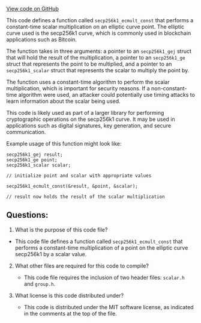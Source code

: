 [View code on GitHub](https://github.com/cosmos/cosmos-sdk/blob/main/crypto/keys/secp256k1/internal/secp256k1/libsecp256k1/src/ecmult_const.h)

This code defines a function called `secp256k1_ecmult_const` that performs a constant-time scalar multiplication on an elliptic curve point. The elliptic curve used is the secp256k1 curve, which is commonly used in blockchain applications such as Bitcoin. 

The function takes in three arguments: a pointer to an `secp256k1_gej` struct that will hold the result of the multiplication, a pointer to an `secp256k1_ge` struct that represents the point to be multiplied, and a pointer to an `secp256k1_scalar` struct that represents the scalar to multiply the point by. 

The function uses a constant-time algorithm to perform the scalar multiplication, which is important for security reasons. If a non-constant-time algorithm were used, an attacker could potentially use timing attacks to learn information about the scalar being used. 

This code is likely used as part of a larger library for performing cryptographic operations on the secp256k1 curve. It may be used in applications such as digital signatures, key generation, and secure communication. 

Example usage of this function might look like:

```
secp256k1_gej result;
secp256k1_ge point;
secp256k1_scalar scalar;

// initialize point and scalar with appropriate values

secp256k1_ecmult_const(&result, &point, &scalar);

// result now holds the result of the scalar multiplication
```
## Questions: 
 1. What is the purpose of this code file?
   - This code file defines a function called `secp256k1_ecmult_const` that performs a constant-time multiplication of a point on the elliptic curve secp256k1 by a scalar value.

2. What other files are required for this code to compile?
   - This code file requires the inclusion of two header files: `scalar.h` and `group.h`.

3. What license is this code distributed under?
   - This code is distributed under the MIT software license, as indicated in the comments at the top of the file.